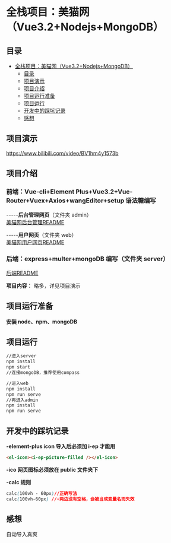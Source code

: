 # 全栈项目：美猫网（Vue3.2+Nodejs+MongoDB）

## 目录

- [全栈项目：美猫网（Vue3.2+Nodejs+MongoDB）](#全栈项目美猫网vue32nodejsmongodb)
  - [目录](#目录)
  - [项目演示 ](#项目演示-)
  - [项目介绍 ](#项目介绍-)
  - [项目运行准备 ](#项目运行准备-)
  - [项目运行 ](#项目运行-)
  - [开发中的踩坑记录 ](#开发中的踩坑记录-)
  - [感想 ](#感想-)

## 项目演示 <a name = "demo"></a>

https://www.bilibili.com/video/BV1hm4y1573b

## 项目介绍 <a name = "about"></a>

### 前端：Vue-cli+Element Plus+Vue3.2+Vue-Router+Vuex+Axios+wangEditor+setup 语法糖编写  
-----**后台管理网页**（文件夹 admin）    
[美猫网后台管理README](admin/README.md)

-----**用户网页**（文件夹 web）  
[美猫网用户网页README](web/README.md)


### 后端：express+multer+mongoDB 编写（文件夹 server）  
[后端README](server/README.md)

**项目内容**： 略多，详见项目演示

## 项目运行准备 <a name = "getting_started"></a>

**安装 node、npm、mongoDB**

## 项目运行 <a name = "usage"></a>

```cmd
//进入server
npm install
npm start
//连接mongoDB，推荐使用compass

//进入web
npm install
npm run serve
//再进入admin
npm install
npm run serve
```

## 开发中的踩坑记录 <a name = "bug"></a>

**-element-plus icon 导入后必须加 i-ep 才能用**

```html
<el-icon><i-ep-picture-filled /></el-icon>
```

**-ico 网页图标必须放在 public 文件夹下**

**-calc 规则**

```css
calc(100vh - 60px)//正确写法
calc(100vh-60px) //-两边没有空格，会被当成变量名而失效
```

## 感想 <a name = "opinion"></a>

自动导入真爽
